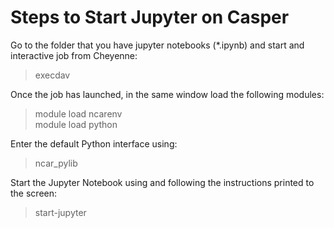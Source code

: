 # Steps to Start Jupyter on Casper

Go to the folder that you have jupyter notebooks (*.ipynb) and start and interactive job from Cheyenne:
>execdav

Once the job has launched, in the same window load the following modules:
>module load ncarenv<br>
>module load python

Enter the default Python interface using:
>ncar_pylib

Start the Jupyter Notebook using and following the instructions printed to the screen:
>start-jupyter
